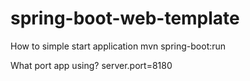 # spring-boot-web-template

How to simple start application
mvn spring-boot:run

What port app using?
server.port=8180

